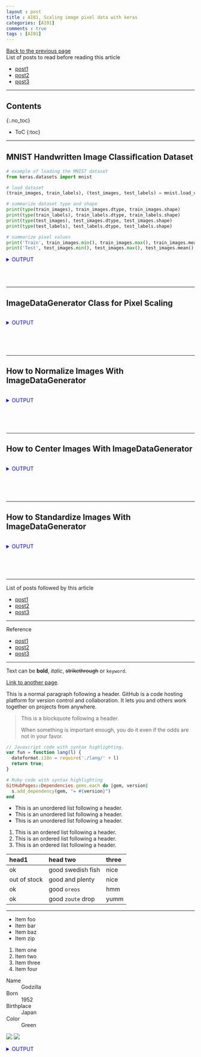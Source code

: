 ```yaml
---
layout : post
title : AI01, Scaling image pixel data with keras
categories: [AI01]
comments : true
tags : [AI01]
---
```

[Back to the previous page](https://userdyk-github.github.io/Study.html) <br>
List of posts to read before reading this article
- <a href='https://userdyk-github.github.io/'>post1</a>
- <a href='https://userdyk-github.github.io/'>post2</a>
- <a href='https://userdyk-github.github.io/'>post3</a>

---

## Contents
{:.no_toc}

* ToC
{:toc}

<hr class="division1">

## **MNIST Handwritten Image Classiﬁcation Dataset**

```python
# example of loading the MNIST dataset
from keras.datasets import mnist

# load dataset
(train_images, train_labels), (test_images, test_labels) = mnist.load_data()

# summarize dataset type and shape
print(type(train_images), train_images.dtype, train_images.shape)
print(type(train_labels), train_labels.dtype, train_labels.shape)
print(type(test_images), test_images.dtype, test_images.shape)
print(type(test_labels), test_labels.dtype, test_labels.shape)

# summarize pixel values
print('Train', train_images.min(), train_images.max(), train_images.mean(), train_images.std())
print('Test', test_images.min(), test_images.max(), test_images.mean(), test_images.std())
```
<details markdown="1">
<summary class='jb-small' style="color:blue">OUTPUT</summary>
<hr class='division3'>
<p>
  <class 'numpy.ndarray'> uint8 (60000, 28, 28)<br>
  <class 'numpy.ndarray'> uint8 (60000,)<br>
  <class 'numpy.ndarray'> uint8 (10000, 28, 28)<br>
  <class 'numpy.ndarray'> uint8 (10000,)<br>
  Train 0 255 33.318421449829934 78.56748998339798<br>
  Test 0 255 33.791224489795916 79.17246322228644<br>
</p>
<hr class='division3'>
</details>
<br><br><br>

<hr class="division2">


## **ImageDataGenerator Class for Pixel Scaling**

```python

```
<details markdown="1">
<summary class='jb-small' style="color:blue">OUTPUT</summary>
<hr class='division3'>
<hr class='division3'>
</details>

<br><br><br>

<hr class="division2">


## **How to Normalize Images With ImageDataGenerator**

```python

```
<details markdown="1">
<summary class='jb-small' style="color:blue">OUTPUT</summary>
<hr class='division3'>
<hr class='division3'>
</details>

<br><br><br>

<hr class="division2">


## **How to Center Images With ImageDataGenerator**

```python

```
<details markdown="1">
<summary class='jb-small' style="color:blue">OUTPUT</summary>
<hr class='division3'>
<hr class='division3'>
</details>

<br><br><br>

<hr class="division2">


## **How to Standardize Images With ImageDataGenerator**

```python

```
<details markdown="1">
<summary class='jb-small' style="color:blue">OUTPUT</summary>
<hr class='division3'>
<hr class='division3'>
</details>

<br><br><br>


<hr class="division1">

List of posts followed by this article
- [post1](https://userdyk-github.github.io/)
- <a href='https://userdyk-github.github.io/'>post2</a>
- <a href='https://userdyk-github.github.io/'>post3</a>

---

Reference
- [post1](https://userdyk-github.github.io/)
- <a href='https://userdyk-github.github.io/'>post2</a>
- <a href='https://userdyk-github.github.io/'>post3</a>

---

Text can be **bold**, _italic_, ~~strikethrough~~ or `keyword`.

[Link to another page](another-page).

This is a normal paragraph following a header. GitHub is a code hosting platform for version control and collaboration. It lets you and others work together on projects from anywhere.

> This is a blockquote following a header.
>
> When something is important enough, you do it even if the odds are not in your favor.

```js
// Javascript code with syntax highlighting.
var fun = function lang(l) {
  dateformat.i18n = require('./lang/' + l)
  return true;
}
```

```ruby
# Ruby code with syntax highlighting
GitHubPages::Dependencies.gems.each do |gem, version|
  s.add_dependency(gem, "= #{version}")
end
```

*   This is an unordered list following a header.
*   This is an unordered list following a header.
*   This is an unordered list following a header.

1.  This is an ordered list following a header.
2.  This is an ordered list following a header.
3.  This is an ordered list following a header.

| head1        | head two          | three |
|:-------------|:------------------|:------|
| ok           | good swedish fish | nice  |
| out of stock | good and plenty   | nice  |
| ok           | good `oreos`      | hmm   |
| ok           | good `zoute` drop | yumm  |

* * *

*   Item foo
*   Item bar
*   Item baz
*   Item zip


1.  Item one
1.  Item two
1.  Item three
1.  Item four

<dl>
<dt>Name</dt>
<dd>Godzilla</dd>
<dt>Born</dt>
<dd>1952</dd>
<dt>Birthplace</dt>
<dd>Japan</dd>
<dt>Color</dt>
<dd>Green</dd>
</dl>


![](https://assets-cdn.github.com/images/icons/emoji/octocat.png)
![](https://guides.github.com/activities/hello-world/branching.png)

<details markdown="1">
<summary class='jb-small' style="color:blue">OUTPUT</summary>
<hr class='division3'>
<hr class='division3'>
</details>
